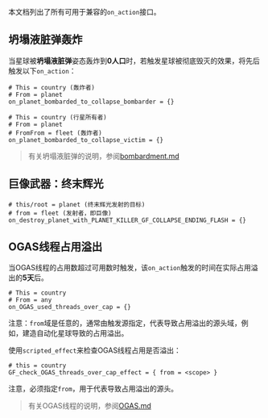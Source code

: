 本文档列出了所有可用于兼容的`on_action`接口。



## 坍塌液脏弹轰炸

当星球被**坍塌液脏弹**姿态轰炸到**0人口**时，若触发星球被彻底毁灭的效果，将先后触发以下`on_action`：

```pdx
# This = country (轰炸者)
# From = planet
on_planet_bombarded_to_collapse_bombarder = {}
```

```pdx
# This = country (行星所有者)
# From = planet
# FromFrom = fleet (轰炸者)
on_planet_bombarded_to_collapse_victim = {}
```

> 有关坍塌液脏弹的说明，参阅[bombardment.md](bombardment.md)



## 巨像武器：终末辉光

```pdx
# this/root = planet (终末辉光发射的目标)
# from = fleet (发射者，即巨像)
on_destroy_planet_with_PLANET_KILLER_GF_COLLAPSE_ENDING_FLASH = {}
```



## OGAS线程占用溢出

当OGAS线程的占用数超过可用数时触发，该`on_action`触发的时间在实际占用溢出的**5天**后。

```pdx
# This = country
# From = any
on_OGAS_used_threads_over_cap = {}
```

注意：`from`域是任意的，通常由触发源指定，代表导致占用溢出的源头域，例如，建造自动化星球导致的占用溢出。

使用`scripted_effect`来检查OGAS线程占用是否溢出：

```pdx
# this = country
GF_check_OGAS_threads_over_cap_effect = { from = <scope> }
```

注意，必须指定`from`，用于代表导致占用溢出的源头。

> 有关OGAS线程的说明，参阅[OGAS.md](OGAS.md)

